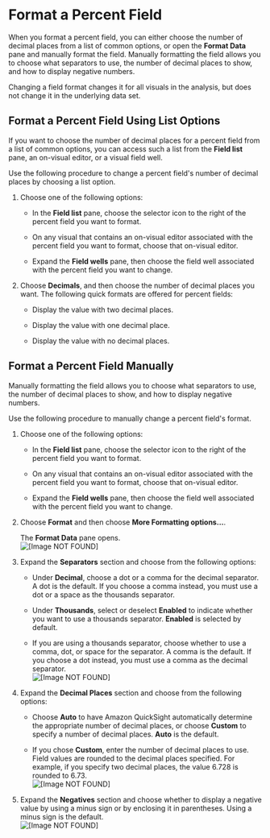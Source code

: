 # Format a Percent Field<a name="format-a-percent-field"></a>

When you format a percent field, you can either choose the number of decimal places from a list of common options, or open the **Format Data** pane and manually format the field\. Manually formatting the field allows you to choose what separators to use, the number of decimal places to show, and how to display negative numbers\.

Changing a field format changes it for all visuals in the analysis, but does not change it in the underlying data set\.

## Format a Percent Field Using List Options<a name="format-a-percent-field-list"></a>

If you want to choose the number of decimal places for a percent field from a list of common options, you can access such a list from the **Field list** pane, an on\-visual editor, or a visual field well\.

Use the following procedure to change a percent field's number of decimal places by choosing a list option\.

1. Choose one of the following options:

   + In the **Field list** pane, choose the selector icon to the right of the percent field you want to format\.

   + On any visual that contains an on\-visual editor associated with the percent field you want to format, choose that on\-visual editor\.

   + Expand the **Field wells** pane, then choose the field well associated with the percent field you want to change\.

1. Choose **Decimals**, and then choose the number of decimal places you want\. The following quick formats are offered for percent fields:

   + Display the value with two decimal places\.

   + Display the value with one decimal place\.

   + Display the value with no decimal places\.

## Format a Percent Field Manually<a name="format-a-percent-field-manual"></a>

Manually formatting the field allows you to choose what separators to use, the number of decimal places to show, and how to display negative numbers\.

Use the following procedure to manually change a percent field's format\.

1. Choose one of the following options:

   + In the **Field list** pane, choose the selector icon to the right of the percent field you want to format\.

   + On any visual that contains an on\-visual editor associated with the percent field you want to format, choose that on\-visual editor\.

   + Expand the **Field wells** pane, then choose the field well associated with the percent field you want to change\.

1. Choose **Format** and then choose **More Formatting options\.\.\.**\.

   The **Format Data** pane opens\.  
![\[Image NOT FOUND\]](http://docs.aws.amazon.com/quicksight/latest/user/images/format-percent.png)

1. Expand the **Separators** section and choose from the following options:

   + Under **Decimal**, choose a dot or a comma for the decimal separator\. A dot is the default\. If you choose a comma instead, you must use a dot or a space as the thousands separator\.

   + Under **Thousands**, select or deselect **Enabled** to indicate whether you want to use a thousands separator\. **Enabled** is selected by default\.

   + If you are using a thousands separator, choose whether to use a comma, dot, or space for the separator\. A comma is the default\. If you choose a dot instead, you must use a comma as the decimal separator\.  
![\[Image NOT FOUND\]](http://docs.aws.amazon.com/quicksight/latest/user/images/percent-separators.png)

1. Expand the **Decimal Places** section and choose from the following options:

   + Choose **Auto** to have Amazon QuickSight automatically determine the appropriate number of decimal places, or choose **Custom** to specify a number of decimal places\. **Auto** is the default\.

   + If you chose **Custom**, enter the number of decimal places to use\. Field values are rounded to the decimal places specified\. For example, if you specify two decimal places, the value 6\.728 is rounded to 6\.73\.  
![\[Image NOT FOUND\]](http://docs.aws.amazon.com/quicksight/latest/user/images/percent-decimals.png)

1. Expand the **Negatives** section and choose whether to display a negative value by using a minus sign or by enclosing it in parentheses\. Using a minus sign is the default\.  
![\[Image NOT FOUND\]](http://docs.aws.amazon.com/quicksight/latest/user/images/percent-negatives.png)